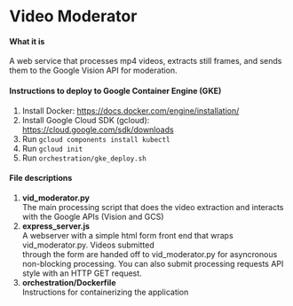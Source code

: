 # Video Moderator

#### What it is
A web service that processes mp4 videos, extracts still frames, and sends them to the Google Vision API
for moderation.

#### Instructions to deploy to Google Container Engine (GKE)
1. Install Docker: https://docs.docker.com/engine/installation/
2. Install Google Cloud SDK (gcloud): https://cloud.google.com/sdk/downloads
3. Run `gcloud components install kubectl`
4. Run `gcloud init`
5. Run `orchestration/gke_deploy.sh`

#### File descriptions
1. **vid_moderator.py**  
The main processing script that does the video extraction and interacts with the Google APIs (Vision and GCS)
2. **express_server.js**   
A webserver with a simple html form front end that wraps vid_moderator.py. Videos submitted  
through the form are handed off to vid_moderator.py for asyncronous non-blocking processing. You can also
submit processing requests API style with an HTTP GET request.
3. **orchestration/Dockerfile**   
Instructions for containerizing the application
